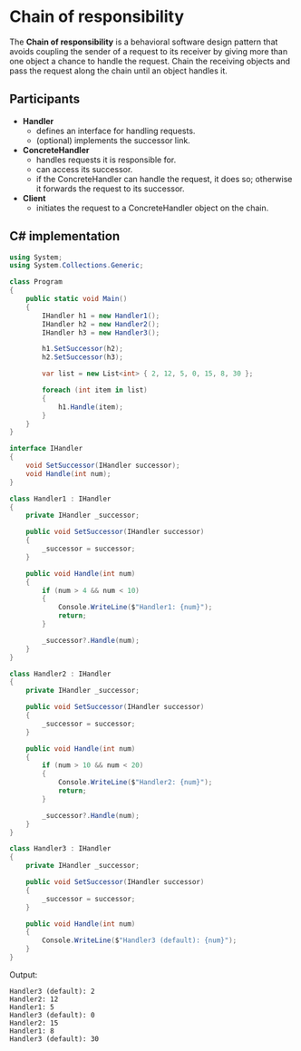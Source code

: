 # Chain of responsibility

The **Chain of responsibility** is a behavioral software design pattern that avoids coupling the sender of a request to its receiver by giving more than one object a chance to handle the request. Chain the receiving objects and pass the request along the chain until an object handles it.

## Participants

* **Handler**
  * defines an interface for handling requests.
  * (optional) implements the successor link.
* **ConcreteHandler**
  * handles requests it is responsible for.
  * can access its successor.
  * if the ConcreteHandler can handle the request, it does so; otherwise it forwards the request to its successor.
* **Client**
  * initiates the request to a ConcreteHandler object on the chain.

## C# implementation

```csharp
using System;
using System.Collections.Generic;

class Program
{
    public static void Main()
    {
        IHandler h1 = new Handler1();
        IHandler h2 = new Handler2();
        IHandler h3 = new Handler3();

        h1.SetSuccessor(h2);
        h2.SetSuccessor(h3);

        var list = new List<int> { 2, 12, 5, 0, 15, 8, 30 };

        foreach (int item in list)
        {
            h1.Handle(item);
        }
    }
}

interface IHandler
{
    void SetSuccessor(IHandler successor);
    void Handle(int num);
}

class Handler1 : IHandler
{
    private IHandler _successor;

    public void SetSuccessor(IHandler successor)
    {
        _successor = successor;
    }

    public void Handle(int num)
    {
        if (num > 4 && num < 10)
        {
            Console.WriteLine($"Handler1: {num}");
            return;
        }

        _successor?.Handle(num);
    }
}

class Handler2 : IHandler
{
    private IHandler _successor;

    public void SetSuccessor(IHandler successor)
    {
        _successor = successor;
    }

    public void Handle(int num)
    {
        if (num > 10 && num < 20)
        {
            Console.WriteLine($"Handler2: {num}");
            return;
        }

        _successor?.Handle(num);
    }
}

class Handler3 : IHandler
{
    private IHandler _successor;

    public void SetSuccessor(IHandler successor)
    {
        _successor = successor;
    }

    public void Handle(int num)
    {
        Console.WriteLine($"Handler3 (default): {num}");
    }
}
```

Output:

```output
Handler3 (default): 2
Handler2: 12
Handler1: 5
Handler3 (default): 0
Handler2: 15
Handler1: 8
Handler3 (default): 30
```
